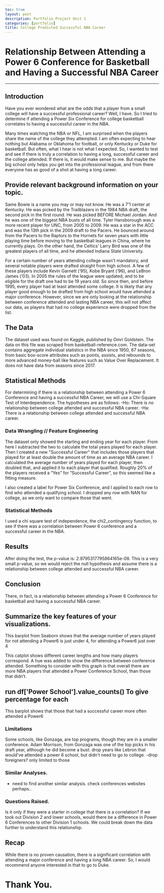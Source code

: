 ```yaml
---
toc: true
layout: post
description: Portfolio Project Unit 1
categories: [portfolio]
title: College Predicted Successful NBA Career
---
```

# Relationship Between Attending a Power 6 Conference for Basketball and Having a Successful NBA Career

---

## Introduction 
Have you ever wondered what are the odds that a player from a small college will have a successful professional career? Well, I have. So I tried to determine if attending a Power Six Conference for college basketball correlates to having a successful career in the NBA. 

Many times watching the NBA or NFL, I am surprised when the players share the name of the college they attempted. I am often expecting to hear nothing but Alabama or Oklahoma for football, or only Kentucky or Duke for basketball. But often, what I hear is not what I expected. So, I wanted to test and see if there is truly a correlation to having a long, successful career and the college attended. If there is, it would make sense to me. But maybe the big school only helps you get into the professional league, and from there everyone has as good of a shot at having a long career. 

## Provide relevant background information on your topic.

Same Bowie is a name you may or may not know. He was a 7’1 center at Kentucky. He was picked by the Trailblazers in the 1984 NBA draft, the second pick in the first round. He was picked BEFORE Michael Jordan. And he was one of the biggest NBA busts of all time. Tyler Hansborough was a more recent player for UNC, from 2005 to 2009. He was a star in the ACC and was the 13th pick in the 2009 draft to the Pacers. He bounced around from the Pacers to the Raptors to the Hornets for seven years with little playing time before moving to the basketball leagues in China, where he currently plays. On the other hand, the Celtics’ Larry Bird was one of the greatest players of all time, and he attended Indiana State University.

For a certain number of years attending college wasn't mandatory, and several notable players were drafted straight from high school. A few of these players include Kevin Garnett (‘95), Kobe Bryant (‘96), and LeBron James (‘03). In 2005 the rules of the league were updated, and to be eligible for the draft one had to be 19 years old. So since then, and before 1995, every player had at least attended some college. It is likely that any player good enough to be drafted from high school would have attended a major conference. However, since we are only looking at the relationship between conference attended and lasting NBA career, this will not affect our data, as players that had no college experience were dropped from the list. 

## The Data

The dataset used was found on Kaggle, published by Omri Goldstein. The data on this file was scraped from basketball-reference.com. The data-set contains aggregate individual statistics in the NBA since 1950, 67 seasons, from basic box-score attributes such as points, assists, and rebounds to more advanced money-ball like features such as Value Over Replacement. It does not have data from seasons since 2017.

## Statistical Methods

For determining if there is a relationship between attending a Power 6 Conference and having a successful NBA Career, we will use a Chi-Square Test of Interdependence. The hypotheses are as follows: 
-Ho: There is no relationship between college attended and successful NBA career.
-Ha: There is a relationship between college attended and successful NBA career.

### Data Wrangling // Feature Engineering
The dataset only showed the starting and ending year for each player. From here I subtracted the two to calculate the total years played for each player. Then I created a new "Successful Career" that includes those players that played for at least double the amount of time as an average NBA career. I calculated the average number of years played for each player, then doubled that, and applied it to each player that qualified. Roughly 20% of the players received a “Yes” for “Successful Career”, so this seemed like a fitting measure.
 
I also created a label for Power Six Conference, and I applied to each row to find who attended a qualifying school. 
I dropped any row with NAN for college, as we only want to compare those that went.

### Statistical Methods
I used a chi square test of independence, the chi2_contingency function, to see if there was a correlation between Power 6 conference and a successful career in the NBA.

## Results

After doing the test, the p-value is: 2.9795317795864165e-08. This is a very small p-value, so we would reject the null hypothesis and assume there is a relationship between college attended and successful NBA career. 

## Conclusion
There, in fact, is a relationship between attending a Power 6 Conference for basketball and having a successful NBA career.
## Summarize the key features of your visualizations.

This barplot from Seaborn shows that the average number of years played for not attending a Power6 is just under 4, for attending a Power6 just over 4


This catplot shows different career lengths and how many players correspond. A hue was added to show the difference between conference attended. Something to consider with this graph is that overall there are more NBA players that attended a Power Conference School, than those that didn’t. 

## run df['Power School'].value_counts() To give percentage for each


This barplot shows that those that had a successful career more often attended a Power6

### Limitations
Some schools, like Gonzaga, are top programs, though they are in a smaller conference. Adam Morrison, from Gonzaga was one of the top picks in his draft year, although he did become a bust. drop years like Lebron that would've attended a power 6 school, but didn't need to go to college.
-drop foreigners? only limited to those
### Similar Analyses.
- need to find another similar analysis. check conferences websites perhaps..
### Questions Raised.
Is it only if they were a starter in college that there is a correlation? If we took out Division 2 and lower schools, would there be a difference in Power 6 Conferences to other Division 1 schools. We could break down the data further to understand this relationship. 

## Recap

While there is no proven causation, there is a significant correlation with attending a major conference and having a long NBA career. So, I would recommend anyone interested in that to go to Duke.

# Thank You.


